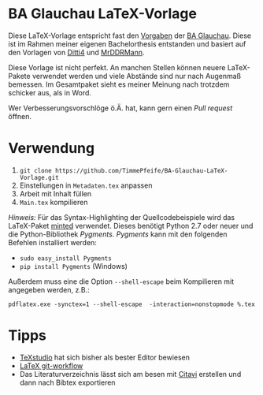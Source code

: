 # BA Glauchau LaTeX-Vorlage
Diese LaTeX-Vorlage entspricht fast den [Vorgaben](https://www.ba-glauchau.de/downloads/id/92/Hinweise%20zur%20Anfertigung%20von%20wissenschaftlichen%20Arbeiten.pdf) der [BA Glauchau](https://ba-glauchau.de/). Diese ist im Rahmen meiner eigenen Bachelorthesis entstanden und basiert auf den Vorlagen von [Ditti4](https://github.com/Ditti4/ba-gc-latex-vorlagen) und [MrDDRMann](https://github.com/MrDDRMann/LatexVorlage-Ba-Glauchau).

Diese Vorlage ist nicht perfekt. An manchen Stellen können neuere LaTeX-Pakete verwendet werden und viele Abstände sind nur nach Augenmaß bemessen. Im Gesamtpaket sieht es meiner Meinung nach trotzdem schicker aus, als in Word.

Wer Verbesserungsvorschlöge ö.Ä. hat, kann gern einen *Pull request* öffnen.

# Verwendung
1. `git clone https://github.com/TimmePfeife/BA-Glauchau-LaTeX-Vorlage.git`
2. Einstellungen in `Metadaten.tex` anpassen
3. Arbeit mit Inhalt füllen
4. `Main.tex` kompilieren

*Hinweis:* Für das Syntax-Highlighting der Quellcodebeispiele wird das LaTeX-Paket [minted](https://ctan.org/pkg/minted?lang=de) verwendet. Dieses benötigt Python 2.7 oder neuer und die Python-Bibliothek *Pygments*. *Pygments* kann mit den folgenden Befehlen installiert werden:

- `sudo easy_install Pygments`
- `pip install Pygments` (Windows)

Außerdem muss eine die Option `--shell-escape` beim Kompilieren mit angegeben werden, z.B.:

`pdflatex.exe -synctex=1 --shell-escape  -interaction=nonstopmode %.tex`

# Tipps
- [TeXstudio](https://www.texstudio.org/) hat sich bisher als bester Editor bewiesen
- [LaTeX git-workflow](https://stackoverflow.com/a/6190412/6671811)
- Das Literaturverzeichnis lässt sich am besen mit [Citavi](https://www.citavi.com/de) erstellen und dann nach Bibtex exportieren